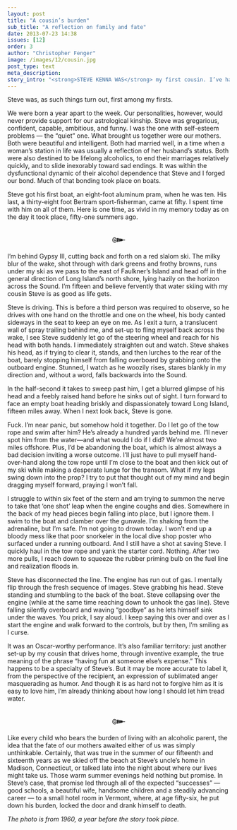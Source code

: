 ```yaml
---
layout: post
title: "A cousin’s burden"
sub_title: "A reflection on family and fate"
date: 2013-07-23 14:38
issues: [12]
order: 3
author: "Christopher Fenger"
image: /images/12/cousin.jpg
post_type: text
meta_description: 
story_intro: "<strong>STEVE KENNA WAS</strong> my first cousin. I’ve had twelve first cousins, all of whom I regard with affection, but as with most families, life and circumstance ensure that all is not equal on the family tree."
---
```

Steve was, as such things turn out, first among my firsts.

We were born a year apart to the week. Our personalities, however, would never provide support for our astrological kinship. Steve was gregarious, confident, capable, ambitious, and funny. I was the one with self-esteem problems — the “quiet” one. What brought us together were our mothers. Both were beautiful and intelligent. Both had married well, in a time when a woman’s station in life was usually a reflection of her husband’s status. Both were also destined to be lifelong alcoholics, to end their marriages relatively quickly, and to slide inexorably toward sad endings. It was within the dysfunctional dynamic of their alcohol dependence that Steve and I forged our bond. Much of that bonding took place on boats.

Steve got his first boat, an eight-foot aluminum pram, when he was ten. His last, a thirty-eight foot Bertram sport-fisherman, came at fifty. I spent time with him on all of them. Here is one time, as vivid in my memory today as on the day it took place, fifty-one summers ago.

<h2><center>๛</center></h2>

I’m behind Gypsy III, cutting back and forth on a red slalom ski. The milky blur of the wake, shot through with dark greens and frothy browns, runs under my ski as we pass to the east of Faulkner’s Island and head off in the general direction of Long Island’s north shore, lying hazily on the horizon across the Sound. I’m fifteen and believe fervently that water skiing with my cousin Steve is as good as life gets.

Steve is driving. This is before a third person was required to observe, so he drives with one hand on the throttle and one on the wheel, his body canted sideways in the seat to keep an eye on me. As I exit a turn, a translucent wall of spray trailing behind me, and set-up to fling myself back across the wake, I see Steve suddenly let go of the steering wheel and reach for his head with both hands. I immediately straighten out and watch. Steve shakes his head, as if trying to clear it, stands, and then lurches to the rear of the boat, barely stopping himself from falling overboard by grabbing onto the outboard engine. Stunned, I watch as he woozily rises, stares blankly in my direction and, without a word, falls backwards into the Sound.

In the half-second it takes to sweep past him, I get a blurred glimpse of his head and a feebly raised hand before he sinks out of sight. I turn forward to face an empty boat heading briskly and dispassionately toward Long Island, fifteen miles away. When I next look back, Steve is gone.

Fuck. I’m near panic, but somehow hold it together. Do I let go of the tow rope and swim after him? He’s already a hundred yards behind me. I’ll never spot him from the water—and what would I do if I did? We’re almost two miles offshore. Plus, I’d be abandoning the boat, which is almost always a bad decision inviting a worse outcome. I’ll just have to pull myself hand-over-hand along the tow rope until I’m close to the boat and then kick out of my ski while making a desperate lunge for the transom. What if my legs swing down into the prop? I try to put that thought out of my mind and begin dragging myself forward, praying I won’t fall.

I struggle to within six feet of the stern and am trying to summon the nerve to take that ‘one shot’ leap when the engine coughs and dies. Somewhere in the back of my head pieces begin falling into place, but I ignore them. I swim to the boat and clamber over the gunwale. I’m shaking from the adrenaline, but I’m safe. I’m not going to drown today. I won’t end up a bloody mess like that poor snorkeler in the local dive shop poster who surfaced under a running outboard. And I still have a shot at saving Steve. I quickly haul in the tow rope and yank the starter cord. Nothing. After two more pulls, I reach down to squeeze the rubber priming bulb on the fuel line and realization floods in.

Steve has disconnected the line. The engine has run out of gas. I mentally flip through the fresh sequence of images. Steve grabbing his head. Steve standing and stumbling to the back of the boat. Steve collapsing over the engine (while at the same time reaching down to unhook the gas line). Steve falling silently overboard and waving “goodbye” as he lets himself sink under the waves. You prick, I say aloud. I keep saying this over and over as I start the engine and walk forward to the controls, but by then, I’m smiling as I curse.

It was an Oscar-worthy performance. It’s also familiar territory: just another set-up by my cousin that drives home, through inventive example, the true meaning of the phrase “having fun at someone else’s expense.” This happens to be a specialty of Steve’s. But it may be more accurate to label it, from the perspective of the recipient, an expression of sublimated anger masquerading as humor. And though it is as hard not to forgive him as it is easy to love him, I’m already thinking about how long I should let him tread water.

<h2><center>๛</center></h2>

Like every child who bears the burden of living with an alcoholic parent, the idea that the fate of our mothers awaited either of us was simply unthinkable. Certainly, that was true in the summer of our fifteenth and sixteenth years as we skied off the beach at Steve’s uncle’s home in Madison, Connecticut, or talked late into the night about where our lives might take us. Those warm summer evenings held nothing but promise. In Steve’s case, that promise led through all of the expected “successes” — good schools, a beautiful wife, handsome children and a steadily advancing career — to a small hotel room in Vermont, where, at age fifty-six, he put down his burden, locked the door and drank himself to death.

*The photo is from 1960, a year before the story took place.*